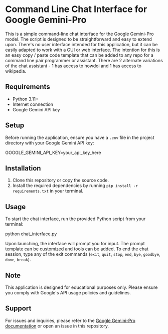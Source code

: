 # Command Line Chat Interface for Google Gemini-Pro

This is a simple command-line chat interface for the Google Gemini-Pro model. 
The script is designed to be straightforward and easy to extend upon.
There's no user interface intended for this application, but it can be easily adapted to work with a GUI or web interface. The intention for this is an easy copy / paste code template that can be added to any repo for a command line pair programmer or assistant. 
There are 2 alternate variations of the chat assistant - 1 has access to howdoi and 1 has access to wikipedia.

## Requirements

- Python 3.11+
- Internet connection
- Google Gemini API key

## Setup

Before running the application, ensure you have a `.env` file in the project directory with your Google Gemini API key:

GOOGLE_GEMINI_API_KEY=your_api_key_here


## Installation

1. Clone this repository or copy the source code.
2. Install the required dependencies by running `pip install -r requirements.txt` in your terminal.

## Usage

To start the chat interface, run the provided Python script from your terminal:

python chat_interface.py

Upon launching, the interface will prompt you for input. The prompt template can be customized and tools can be added. 
To end the chat session, type any of the exit commands (`exit`, `quit`, `stop`, `end`, `bye`, `goodbye`, `done`, `break`).

## Note

This application is designed for educational purposes only. Please ensure you comply with Google's API usage policies and guidelines.

## Support

For issues and inquiries, please refer to the [Google Gemini-Pro documentation](https://developers.google.com/generative-ai/gemini/pro) or open an issue in this repository.
